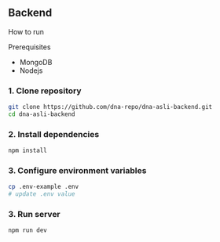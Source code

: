 ## Backend

How to run

Prerequisites
- MongoDB
- Nodejs

### 1. Clone repository
```sh
git clone https://github.com/dna-repo/dna-asli-backend.git
cd dna-asli-backend
```

### 2. Install dependencies
```sh
npm install
```

### 3. Configure environment variables
```sh
cp .env-example .env
# update .env value
```

### 3. Run server
```sh
npm run dev
```